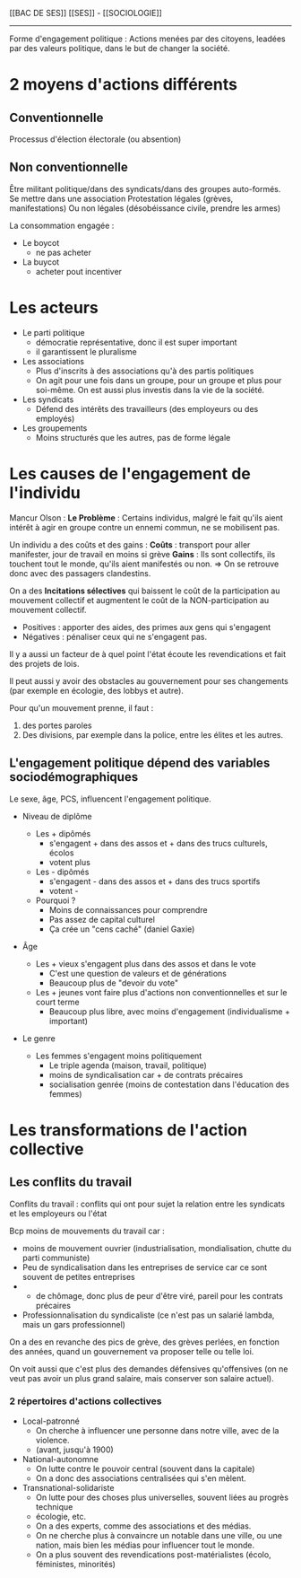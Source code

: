 [[BAC DE SES]]
[[SES]] - [[SOCIOLOGIE]]
***

Forme d'engagement politique : 
Actions menées par des citoyens, leadées par des valeurs politique, dans le but de changer la société. 

# 2 moyens d'actions différents
## Conventionnelle
Processus d'élection électorale (ou absention)

## Non conventionnelle 
Être militant politique/dans des syndicats/dans des groupes auto-formés. 
Se mettre dans une association
Protestation légales (grèves, manifestations)
Ou non légales (désobéissance civile, prendre les armes)

La consommation engagée : 
- Le boycot
	- ne pas acheter
- La buycot 
	- acheter pout incentiver

# Les acteurs
- Le parti politique
	- démocratie représentative, donc il est super important
	- il garantissent le pluralisme
- Les associations
	- Plus d'inscrits à des associations qu'à des partis politiques
	- On agit pour une fois dans un groupe, pour un groupe et plus pour soi-même. On est aussi plus investis dans la vie de la société.
- Les syndicats
	- Défend des intérêts des travailleurs (des employeurs ou des employés)
- Les groupements
	- Moins structurés que les autres, pas de forme légale


# Les causes de l'engagement de l'individu
Mancur Olson : 
**Le Problème** : Certains individus, malgré le fait qu'ils aient intérêt à agir en groupe contre un ennemi commun, ne se mobilisent pas. 

Un individu a des coûts et des gains : 
**Coûts** : transport pour aller manifester, jour de travail en moins si grève
**Gains** : Ils sont collectifs, ils touchent tout le monde, qu'ils aient manifestés ou non. 
=> On se retrouve donc avec des passagers clandestins.

On a des **Incitations sélectives** qui baissent le coût de la participation au mouvement collectif et augmentent le coût de la NON-participation au mouvement collectif. 
- Positives : apporter des aides, des primes aux gens qui s'engagent
- Négatives : pénaliser ceux qui ne s'engagent pas. 

Il y a aussi un facteur de à quel point l'état écoute les revendications et fait des projets de lois.

Il peut aussi y avoir des obstacles au gouvernement pour ses changements (par exemple en écologie, des lobbys et autre).

Pour qu'un mouvement prenne, il faut : 
1. des portes paroles
2. Des divisions, par exemple dans la police, entre les élites et les autres. 

## L'engagement politique dépend des variables sociodémographiques
Le sexe, âge, PCS, influencent l'engagement politique.

- Niveau de diplôme 
	- Les + dipômés 
		- s'engagent + dans des assos et + dans des trucs culturels, écolos
		- votent plus
	- Les - dipômés 
		- s'engagent - dans des assos et + dans des trucs sportifs
		- votent -
	- Pourquoi ? 
		- Moins de connaissances pour comprendre
		- Pas assez de capital culturel
		- Ça crée un "cens caché" (daniel Gaxie)

- Âge
	- Les + vieux s'engagent plus dans des assos et dans le vote
		- C'est une question de valeurs et de générations
		- Beaucoup plus de "devoir du vote"
	- Les + jeunes vont faire plus d'actions non conventionnelles et sur le court terme
		- Beaucoup plus libre, avec moins d'engagement (individualisme + important)

- Le genre
	- Les femmes s'engagent moins politiquement
		- Le triple agenda (maison, travail, politique)
		- moins de syndicalisation car + de contrats précaires 
		- socialisation genrée (moins de contestation dans l'éducation des femmes)

# Les transformations de l'action collective
## Les conflits du travail 
Conflits du travail : conflits qui ont pour sujet la relation entre les syndicats et les employeurs ou l'état 

Bcp moins de mouvements du travail car : 
- moins de mouvement ouvrier (industrialisation, mondialisation, chutte du parti communiste)
- Peu de syndicalisation dans les entreprises de service car ce sont souvent de petites entreprises
- + de chômage, donc plus de peur d'être viré, pareil pour les contrats précaires 
- Professionnalisation du syndicaliste (ce n'est pas un salarié lambda, mais un gars professionnel)

On a des en revanche des pics de grève, des grèves perlées, en fonction des années, quand un gouvernement va proposer telle ou telle loi. 

On voit aussi que c'est plus des demandes défensives qu'offensives (on ne veut pas avoir un plus grand salaire, mais conserver son salaire actuel).

### 2 répertoires d'actions collectives
- Local-patronné 
	- On cherche à influencer une personne dans notre ville, avec de la violence.
	- (avant, jusqu'à 1900)
- National-autonomne
	- On lutte contre le pouvoir central (souvent dans la capitale)
	- On a donc des associations centralisées qui s'en mèlent. 
- Transnational-solidariste
	- On lutte pour des choses plus universelles, souvent liées au progrès technique
	- écologie, etc. 
	- On a des experts, comme des associations et des médias. 
	- On ne cherche plus à convaincre un notable dans une ville, ou une nation, mais bien les médias pour influencer tout le monde. 
	- On a plus souvent des revendications post-matérialistes (écolo, féministes, minorités)

















